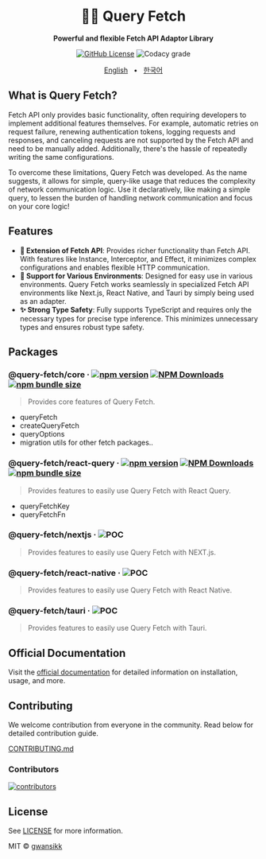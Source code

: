 <div align="center">

<h1>🔌🌐 Query Fetch</h1>
<p><b>Powerful and flexible Fetch API Adaptor Library</b></p>

[![GitHub License](https://img.shields.io/github/license/gwansikk/query-fetch?labelColor=black&color=black)](https://github.com/gwansikk/query-fetch?tab=MIT-1-ov-file)
![Codacy grade](https://img.shields.io/codacy/grade/bf89208f2e9f4590832d09131dd207c2?logo=codacy&labelColor=black&color=black)

[English](https://github.com/gwansikk/query-fetch/blob/main/README.md)
&nbsp;&nbsp;•&nbsp;&nbsp;
[한국어](https://github.com/gwansikk/query-fetch/blob/main/README-ko_kr.md)

</div>

## What is Query Fetch?

Fetch API only provides basic functionality, often requiring developers to implement additional features themselves. For example, automatic retries on request failure, renewing authentication tokens, logging requests and responses, and canceling requests are not supported by the Fetch API and need to be manually added. Additionally, there's the hassle of repeatedly writing the same configurations.

To overcome these limitations, Query Fetch was developed. As the name suggests, it allows for simple, query-like usage that reduces the complexity of network communication logic. Use it declaratively, like making a simple query, to lessen the burden of handling network communication and focus on your core logic!

## Features

- **🧰 Extension of Fetch API**: Provides richer functionality than Fetch API. With features like Instance, Interceptor, and Effect, it minimizes complex configurations and enables flexible HTTP communication.
- **🧩 Support for Various Environments**: Designed for easy use in various environments. Query Fetch works seamlessly in specialized Fetch API environments like Next.js, React Native, and Tauri by simply being used as an adapter.
- **✨ Strong Type Safety**: Fully supports TypeScript and requires only the necessary types for precise type inference. This minimizes unnecessary types and ensures robust type safety.

## Packages

### @query-fetch/core &middot; [![npm version](https://img.shields.io/npm/v/@query-fetch/core?color=black&labelColor=black&logo=npm)](https://www.npmjs.com/package/@query-fetch/core) [![NPM Downloads](https://img.shields.io/npm/dt/%40query-fetch%2Fcore?labelColor=black&color=black)](https://www.npmjs.com/package/@query-fetch/core) [![npm bundle size](https://img.shields.io/bundlephobia/min/@query-fetch/core?color=black&labelColor=black)](https://bundlephobia.com/package/@query-fetch/core)

> Provides core features of Query Fetch.

- queryFetch
- createQueryFetch
- queryOptions
- migration utils for other fetch packages..

### @query-fetch/react-query &middot; [![npm version](https://img.shields.io/npm/v/@query-fetch/react-query?color=black&labelColor=black&logo=npm)](https://www.npmjs.com/package/@query-fetch/react-query) [![NPM Downloads](https://img.shields.io/npm/dt/%40query-fetch%2Freact-query?labelColor=black&color=black)](https://www.npmjs.com/package/@query-fetch/react-query) [![npm bundle size](https://img.shields.io/bundlephobia/min/@query-fetch/react-query?color=black&labelColor=black)](https://bundlephobia.com/package/@query-fetch/react-query)

> Provides features to easily use Query Fetch with React Query.

- queryFetchKey
- queryFetchFn

### @query-fetch/nextjs &middot; ![POC](https://img.shields.io/badge/POC-black)

> Provides features to easily use Query Fetch with NEXT.js.

### @query-fetch/react-native &middot; ![POC](https://img.shields.io/badge/POC-black)

> Provides features to easily use Query Fetch with React Native.

### @query-fetch/tauri &middot; ![POC](https://img.shields.io/badge/POC-black)

> Provides features to easily use Query Fetch with Tauri.

## Official Documentation

Visit the [official documentation](https://query-fecth.offlegacy.org) for detailed information on installation, usage, and more.

## Contributing

We welcome contribution from everyone in the community. Read below for detailed contribution guide.

[CONTRIBUTING.md](https://github.com/gwansikk/query-fetch/blob/main/CONTREIBUTING.md)

### Contributors

[![contributors](https://contrib.rocks/image?repo=gwansikk/query-fetch)](https://github.com/gwansikk/query-fetch/contributors)

## License

See [LICENSE](https://github.com/gwansikk/query-fetch/blob/main/LICENSE) for more information.

MIT © [gwansikk](https://github.com/gwansikk)
